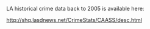 LA historical crime data back to 2005 is available here: 

http://shq.lasdnews.net/CrimeStats/CAASS/desc.html

